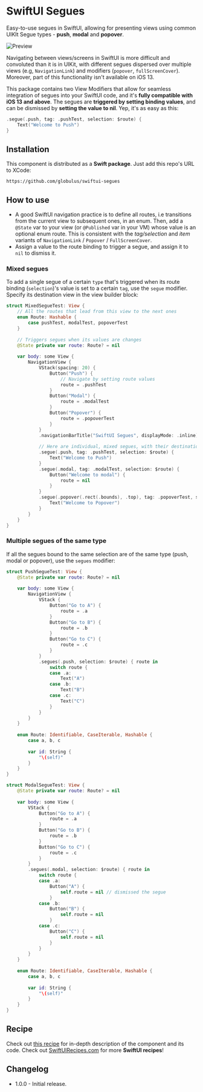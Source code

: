 # SwiftUI Segues

Easy-to-use segues in SwiftUI, allowing for presenting views using common UIKIt Segue types - **push**, **modal** and **popover**.

![Preview](https://github.com/globulus/swiftui-segues/blob/main/Images/preview_large.gif?raw=true)

Navigating between views/screens in SwiftUI is more difficult and convoluted than it is in UIKit, with different segues dispersed over multiple views (e.g, `NavigationLink`) and modifiers (`popover`, `fullScreenCover`). Moreover, part of this functionality isn't available on iOS 13.

This package contains two View Modifiers that allow for seamless integration of segues into your SwiftUI code, and it's **fully compatible with iOS 13 and above**. The segues are **triggered by setting binding values**, and can be dismissed by **setting the value to nil**. Yep, it's as easy as this:

```swift
.segue(.push, tag: .pushTest, selection: $route) {
    Text("Welcome to Push")
}
```

## Installation

This component is distributed as a **Swift package**. Just add this repo's URL to XCode:

```text
https://github.com/globulus/swiftui-segues
```

## How to use

 * A good SwiftUI navigation practice is to define all routes, i.e transitions from the current view to subsequent ones, in an enum. Then, add a `@State` var to your view (or `@Published` var in your VM) whose value is an optional enum route. This is consistent with the *tag/selection* and *item*  variants of `NavigationLink` / `Popover` / `FullScreenCover`.
 * Assign a value to the route binding to trigger a segue, and assign it to `nil` to dismiss it.

### Mixed segues

To add a single segue of a certain `type` that's triggered when its route binding (`selection`)'s value is set to a certain `tag`, use the `segue` modifier. Specify its destination view in the view builder block:

```swift
struct MixedSegueTest: View {
    // All the routes that lead from this view to the next ones
    enum Route: Hashable {
        case pushTest, modalTest, popoverTest
    }
    
    // Triggers segues when its values are changes
    @State private var route: Route? = nil
    
    var body: some View {
        NavigationView {
            VStack(spacing: 20) {
                Button("Push") {
                    // Navigate by setting route values
                    route = .pushTest
                }
                Button("Modal") {
                    route = .modalTest
                }
                Button("Popover") {
                    route = .popoverTest
                }
            }
            .navigationBarTitle("SwiftUI Segues", displayMode: .inline)
            
            // Here are individual, mixed segues, with their destinations
            .segue(.push, tag: .pushTest, selection: $route) {
                Text("Welcome to Push")
            }
            .segue(.modal, tag: .modalTest, selection: $route) {
                Button("Welcome to modal") {
                    route = nil
                }
            }
            .segue(.popover(.rect(.bounds), .top), tag: .popoverTest, selection: $route) {
                Text("Welcome to Popover")
            }
        }
    }
}
```

### Multiple segues of the same type

If all the segues bound to the same selection are of the same type (push, modal or popover), use the `segues` modifier:

```swift
struct PushSegueTest: View {
    @State private var route: Route? = nil
    
    var body: some View {
        NavigationView {
            VStack {
                Button("Go to A") {
                    route = .a
                }
                Button("Go to B") {
                    route = .b
                }
                Button("Go to C") {
                    route = .c
                }
            }
            .segues(.push, selection: $route) { route in
                switch route {
                case .a:
                    Text("A")
                case .b:
                    Text("B")
                case .c:
                    Text("C")
                }
            }
        }
    }
    
    enum Route: Identifiable, CaseIterable, Hashable {
        case a, b, c
        
        var id: String {
            "\(self)"
        }
    }
}

struct ModalSegueTest: View {
    @State private var route: Route? = nil
    
    var body: some View {
        VStack {
            Button("Go to A") {
                route = .a
            }
            Button("Go to B") {
                route = .b
            }
            Button("Go to C") {
                route = .c
            }
        }
        .segues(.modal, selection: $route) { route in
            switch route {
            case .a:
                Button("A") {
                    self.route = nil // dismissed the segue
                }
            case .b:
                Button("B") {
                    self.route = nil
                }
            case .c:
                Button("C") {
                    self.route = nil
                }
            }
        }
    }
    
    enum Route: Identifiable, CaseIterable, Hashable {
        case a, b, c
        
        var id: String {
            "\(self)"
        }
    }
}
```


## Recipe

Check out [this recipe](https://swiftuirecipes.com/blog/swiftui-segues) for in-depth description of the component and its code. Check out [SwiftUIRecipes.com](https://swiftuirecipes.com) for more **SwiftUI recipes**!

## Changelog

* 1.0.0 - Initial release.

